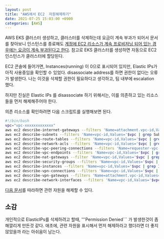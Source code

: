 ```yaml
---
layout: post
title: "AWS에서 EC2  자원해제하기"
date: 2021-07-25 15:03:00 +0900
categories: [AWS]
---
```


AWS EKS 클러스터 생성하고, 클러스터를 삭제하는데 요금이 계속 부과가 되어서 문서를 찾아보니 인스턴스를 종료해도 [계정에 EC2 리소스가 계속 프로비저닝 되어 있는 경우에는 요금이 계속 부과된다고 한다](https://aws.amazon.com/ko/premiumsupport/knowledge-center/ec2-billing-terminated/).
참고로 EKS 클러스터를 생성하면 자동으로 EC2 인스턴스가 클러스터에 할당된다.

EC2 콘솔에 들어가면, Instances(running) 이 0으로 표시되어 있지만, Elastic IPs가 아직 사용중임을 확인할 수 있었다. disassociate address를 하면 권한이 없다는 오류가 발생한다. 나는 이것을 삭제할 권한이 필요하다고 생각하고, 팀 내부에 escalation 했다.

하지만 진실은 Elastic IPs 를 disassociate 하기 위해서는, 이를 의존하고 있는 리소스들을 먼저 해제해주어야 한다.

의존 리소스를 확인하려면 다음 스크립트를 실행해보면 된다.
``` sh
#!/bin/bash
vpc="vpc-xxxxxxxxxxxxx" 
aws ec2 describe-internet-gateways --filters 'Name=attachment.vpc-id,Values='$vpc | grep InternetGatewayId
aws ec2 describe-subnets --filters 'Name=vpc-id,Values='$vpc | grep SubnetId
aws ec2 describe-route-tables --filters 'Name=vpc-id,Values='$vpc | grep RouteTableId
aws ec2 describe-network-acls --filters 'Name=vpc-id,Values='$vpc | grep NetworkAclId
aws ec2 describe-vpc-peering-connections --filters 'Name=requester-vpc-info.vpc-id,Values='$vpc | grep VpcPeeringConnectionId
aws ec2 describe-vpc-endpoints --filters 'Name=vpc-id,Values='$vpc | grep VpcEndpointId
aws ec2 describe-nat-gateways --filter 'Name=vpc-id,Values='$vpc | grep NatGatewayId
aws ec2 describe-security-groups --filters 'Name=vpc-id,Values='$vpc | grep GroupId
aws ec2 describe-instances --filters 'Name=vpc-id,Values='$vpc | grep InstanceId
aws ec2 describe-vpn-connections --filters 'Name=vpc-id,Values='$vpc | grep VpnConnectionId
aws ec2 describe-vpn-gateways --filters 'Name=attachment.vpc-id,Values='$vpc | grep VpnGatewayId
aws ec2 describe-network-interfaces --filters 'Name=vpc-id,Values='$vpc | grep NetworkInterfaceId
```

[다음 문서](https://aws.amazon.com/premiumsupport/knowledge-center/troubleshoot-dependency-error-delete-vpc/)를 따라하면 관련 자원을 해제할 수 있다.

## 소감

개인적으로 ElasticIPs를 삭제하려고 할때, '''Permission Denied``` 가 발생한것이 좀 해깔리게 만든것 같다. 애초에, 관련 자원을 표시해서 먼저 해제하라고 했더라면 더 좋지 않았을까 라는 아쉬움이 남는다.